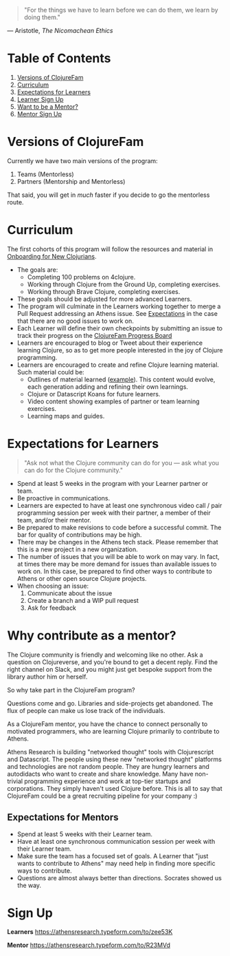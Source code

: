 > "For the things we have to learn before we can do them, we learn by doing them." 

— Aristotle, *The Nicomachean Ethics*

# Table of Contents

1. [Versions of ClojureFam](#versions-of-clojurefam)
1. [Curriculum](#curriculum)
1. [Expectations for Learners](#expectations-for-learners)
1. [Learner Sign Up](#learner-sign-up)
1. [Want to be a Mentor?](#why-contribute-as-a-mentor)
1. [Mentor Sign Up](#mentor-sign-up)

# Versions of ClojureFam

Currently we have two main versions of the program:  
1. Teams (Mentorless) 
2. Partners (Mentorship and Mentorless) 

That said, you will get in *much* faster if you decide to go the mentorless route.

# Curriculum

The first cohorts of this program will follow the resources and material in [Onboarding for New Clojurians](https://www.notion.so/Onboarding-for-New-Clojurians-b34b38f30902448cae68afffa02425c1). 

- The goals are:  
    - Completing 100 problems on 4clojure.  
    - Working through Clojure from the Ground Up, completing exercises.  
    - Working through Brave Clojure, completing exercises.  
- These goals should be adjusted for more advanced Learners.  
- The program will culminate in the Learners working together to merge a Pull Request addressing an Athens issue. See [Expectations](#expectations) in the case that there are no good issues to work on.
- Each Learner will define their own checkpoints by submitting an issue to track their progress on the [ClojureFam Progress Board](https://github.com/athensresearch/ClojureFam/projects/2)
- Learners are encouraged to blog or Tweet about their experience learning Clojure, so as to get more people interested in the joy of Clojure programming.
- Learners are encouraged to create and refine Clojure learning material. Such material could be:
  - Outlines of material learned ([example](https://github.com/aphyr/distsys-class)). This content would evolve, each generation adding and refining their own learnings. 
  - Clojure or Datascript Koans for future learners. 
  - Video content showing examples of partner or team learning exercises.
  - Learning maps and guides.

# Expectations for Learners

> "Ask not what the Clojure community can do for you — ask what you can do for the Clojure community." 

- Spend at least 5 weeks in the program with your Learner partner or team.
- Be proactive in communications.
- Learners are expected to have at least one synchronous video call / pair programming session per week with their partner, a member of their team, and/or their mentor.
- Be prepared to make revisions to code before a successful commit. The bar for quality of contributions may be high.
- There may be changes in the Athens tech stack. Please remember that this is a new project in a new organization.
- The number of issues that you will be able to work on may vary. In fact, at times there may be more demand for issues than available issues to work on. In this case, be prepared to find other ways to contribute to Athens or other open source Clojure projects.
- When choosing an issue:
    1. Communicate about the issue 
    2. Create a branch and a WIP pull request
    3. Ask for feedback



# Why contribute as a mentor?

The Clojure community is friendly and welcoming like no other. Ask a question on Clojureverse, and you're bound to get a decent reply. Find the right channel on Slack, and you might just get bespoke support from the library author him or herself.

So why take part in the ClojureFam program?

Questions come and go. Libraries and side-projects get abandoned. The flux of people can make us lose track of the individuals.

As a ClojureFam mentor, you have the chance to connect personally to motivated programmers, who are learning Clojure primarily to contribute to Athens.

Athens Research is building "networked thought" tools with Clojurescript and Datascript. The people using these new "networked thought" platforms and technologies are not random people. They are hungry learners and autodidacts who want to create and share knowledge. Many have non-trivial programming experience and work at top-tier startups and corporations. They simply haven't used Clojure before. This is all to say that ClojureFam could be a great recruiting pipeline for your company :)

## Expectations for Mentors

- Spend at least 5 weeks with their Learner team.
- Have at least one synchronous communication session per week with their Learner team.
- Make sure the team has a focused set of goals. A Learner that "just wants to contribute to Athens" may need help in finding more specific ways to contribute.
- Questions are almost always better than directions. Socrates showed us the way. 

# Sign Up

**Learners**
https://athensresearch.typeform.com/to/zee53K

**Mentor**
https://athensresearch.typeform.com/to/R23MVd
